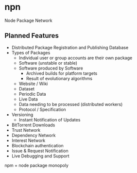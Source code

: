 npn
===

Node Package Network


Planned Features
----------------
* Distributed Package Registration and Publishing Database
* Types of Packages
  * Individual user or group accounts are their own package
  * Software (unstable or stable)
  * Software produced by Software
    * Archived builds for platform targets
    * Result of evolutionary algorithms
  * Website / Wiki
  * Dataset
  * Periodic Data
  * Live Data
  * Data needing to be processed (distributed workers)
  * Protocol / Specification
* Versioning
  * Instant Notification of Updates
* BitTorrent Downloads
* Trust Network
* Dependency Network
* Interest Network
* Blockchain authentication
* Issue & Request Notification
* Live Debugging and Support


npm = node package monopoly
